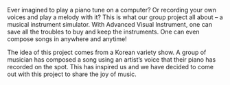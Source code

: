 Ever imagined to play a piano tune on a computer? Or recording your own voices and play a melody with it? This is what our group project all about – a musical instrument simulator. With Advanced Visual Instrument, one can save all the troubles to buy and keep the instruments. One can even compose songs in anywhere and anytime!

The idea of this project comes from a Korean variety show. A group of musician has composed a song using an artist’s voice that their piano has recorded on the spot. This has inspired us and we have decided to come out with this project to share the joy of music.